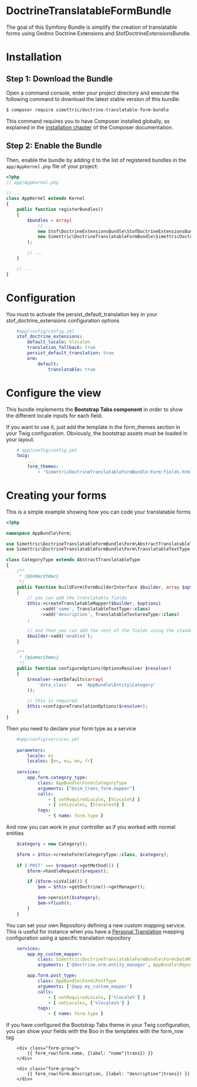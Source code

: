 # DoctrineTranslatableFormBundle

The goal of this Symfony Bundle is simplify the creation of translatable forms using Gedmo Doctrine Extensions and StofDoctrineExtensionsBundle.

Installation
============

Step 1: Download the Bundle
---------------------------

Open a command console, enter your project directory and execute the
following command to download the latest stable version of this bundle:

```bash
$ composer require simettric/doctrine-translatable-form-bundle 
```

This command requires you to have Composer installed globally, as explained
in the [installation chapter](https://getcomposer.org/doc/00-intro.md)
of the Composer documentation.

Step 2: Enable the Bundle
-------------------------

Then, enable the bundle by adding it to the list of registered bundles
in the `app/AppKernel.php` file of your project:

```php
<?php
// app/AppKernel.php

// ...
class AppKernel extends Kernel
{
    public function registerBundles()
    {
        $bundles = array(
            // ...
            new Stof\DoctrineExtensionsBundle\StofDoctrineExtensionsBundle(),
            new Simettric\DoctrineTranslatableFormBundle\SimettricDoctrineTranslatableFormBundle(),
        );

        // ...
    }

    // ...
}
```

Configuration
=============

You must to activate the persist_default_translation key in your stof_doctrine_extensions configuration options

```yaml
    #app/config/config.yml
    stof_doctrine_extensions:
        default_locale: %locale%
        translation_fallback: true
        persist_default_translation: true
        orm:
            default:
                translatable: true
```

Configure the view
===================

This bundle implements the **Bootstrap Tabs component** in order to show the different locale inputs for each field. 

If you want to use it, just add the template in the form_themes section in your Twig configuration. 
Obviously, the bootstrap assets must be loaded in your layout.

```yaml
    # app/config/config.yml
    twig:
        ...
        form_themes:
            - 'SimettricDoctrineTranslatableFormBundle:Form:fields.html.twig'
```

Creating your forms
===================

This is a simple example showing how you can code your translatable forms

```php
<?php

namespace AppBundle\Form;

use Simettric\DoctrineTranslatableFormBundle\Form\AbstractTranslatableType;
use Simettric\DoctrineTranslatableFormBundle\Form\TranslatableTextType;

class CategoryType extends AbstractTranslatableType
{
    /**
     * {@inheritdoc}
     */
    public function buildForm(FormBuilderInterface $builder, array $options)
    {
        // you can add the translatable fields
        $this->createTranslatableMapper($builder, $options)
             ->add('name', TranslatableTextType::class)
             ->add('description', TranslatableTextareaType::class)
        ;

        // and then you can add the rest of the fields using the standard way
        $builder->add('enabled');
    }

    /**
     * {@inheritdoc}
     */
    public function configureOptions(OptionsResolver $resolver)
    {
        $resolver->setDefaults(array(
            'data_class'   => 'AppBundle\Entity\Category'
        ));

        // this is required
        $this->configureTranslationOptions($resolver);
    }
}
```

Then you need to declare your form type as a service

```yaml
    #app/config/services.yml
    
    parameters:
        locale: es
        locales: [es, eu, en, fr]
    
    services:
        app.form.category_type:
            class: AppBundle\Form\CategoryType
            arguments: ["@sim_trans_form.mapper"]
            calls:
                - [ setRequiredLocale, [%locale%] ]
                - [ setLocales, [%locales%] ]
            tags:
                - { name: form.type }
```

And now you can work in your controller as if you worked with normal entities 

```php
    $category = new Category();

    $form = $this->createForm(CategoryType::class, $category);
    
    if ('POST' === $request->getMethod()) {
        $form->handleRequest($request);

        if ($form->isValid()) {
            $em = $this->getDoctrine()->getManager();

            $em->persist($category);
            $em->flush();
        }
    }
```

You can set your own Repository defining a new custom mapping service. 
This is useful for instance when you have a [Personal Translation](https://github.com/Atlantic18/DoctrineExtensions/blob/v2.4.x/doc/translatable.md#personal-translations) mapping configuration using a specific translation repository

```yaml
    services:
        app.my_custom_mapper:
            class: Simettric\DoctrineTranslatableFormBundle\Form\DataMapper
            arguments: ['@doctrine.orm.entity_manager', AppBundle\Repository\PostTranslationRepository]

        app.form.post_type:
            class: AppBundle\Form\PostType
            arguments: ['@app.my_custom_mapper']
            calls:
                - [ setRequiredLocale, ['%locale%'] ]
                - [ setLocales, ['%locales%'] ]
            tags:
                - { name: form.type }
```

If you have configured the Bootstrap Tabs theme in your Twig configuration, you can show your fields with the Boo in the templates with the form_row tag

```twig
    <div class="form-group">
        {{ form_row(form.name, {label: "name"|trans}) }}
    </div>
    
    <div class="form-group">
        {{ form_row(form.description, {label: "description"|trans}) }}
    </div>
```
